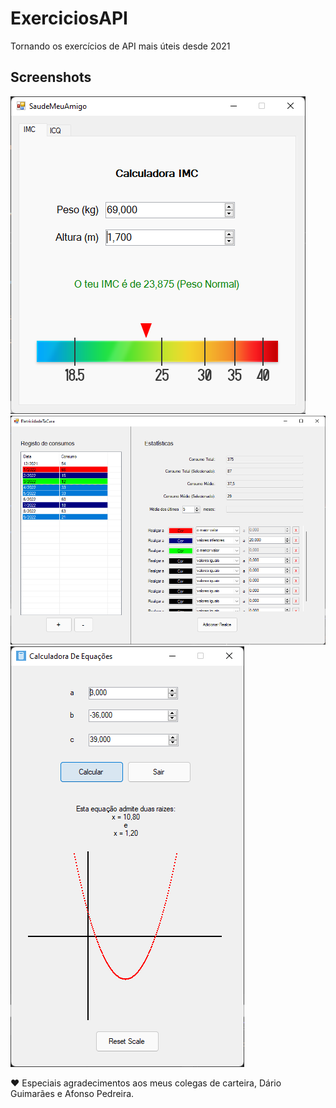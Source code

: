 # ExerciciosAPI
Tornando os exercícios de API mais úteis desde 2021

## Screenshots
![CalculadoraIMC](calculadora_imc.png)
![EndesaStyle](endesa_style.png)
![EqSegundoGrau](eq_segundo_grau.png)

❤️ Especiais agradecimentos aos meus colegas de carteira, Dário Guimarães e Afonso Pedreira.

